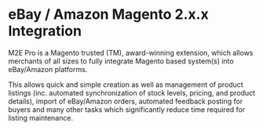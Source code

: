 # eBay / Amazon Magento 2.x.x Integration
 
 M2E Pro is a Magento trusted (TM), award-winning extension, which allows merchants of all sizes to fully integrate Magento based system(s) into eBay/Amazon platforms.

This allows quick and simple creation as well as management of product listings (inc. automated synchronization of stock levels, pricing, and product details), import of eBay/Amazon orders, automated feedback posting for buyers and many other tasks which significantly reduce time required for listing maintenance. 
